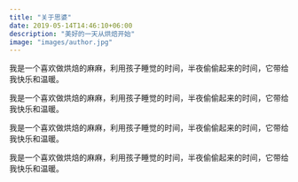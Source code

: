 ```yaml
---
title: "关于思婆"
date: 2019-05-14T14:46:10+06:00
description: "美好的一天从烘焙开始"
image: "images/author.jpg"
---
```

我是一个喜欢做烘焙的麻麻，利用孩子睡觉的时间，半夜偷偷起来的时间，它带给我快乐和温暖。

我是一个喜欢做烘焙的麻麻，利用孩子睡觉的时间，半夜偷偷起来的时间，它带给我快乐和温暖。

我是一个喜欢做烘焙的麻麻，利用孩子睡觉的时间，半夜偷偷起来的时间，它带给我快乐和温暖。

我是一个喜欢做烘焙的麻麻，利用孩子睡觉的时间，半夜偷偷起来的时间，它带给我快乐和温暖。

